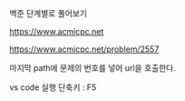 백준 단계별로 풀어보기

https://www.acmicpc.net

https://www.acmicpc.net/problem/2557

마지막 path에 문제의 번호를 넣어 url을 호출한다.

vs code 실행 단축키 : F5